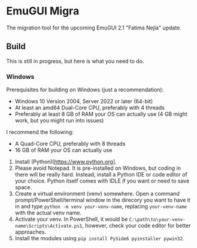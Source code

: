 # EmuGUI Migra

The migration tool for the upcoming EmuGUI 2.1 "Fatima Nejla" update.

## Build

This is still in progress, but here is what you need to do.

### Windows

Prerequisites for building on Windows (just a recommendation):
- Windows 10 Version 2004, Server 2022 or later (64-bit)
- At least an amd64 Dual-Core CPU, preferably with 4 threads
- Preferably at least 8 GB of RAM your OS can actually use (4 GB might work, but you might run into issues)

I recommend the following:
- A Quad-Core CPU, preferably with 8 threads
- 16 GB of RAM your OS can actually use

1. Install (Python)[https://www.python.org].
2. Please avoid Notepad. It is pre-installed on Windows, but coding in there will be really hard. Instead, install a Python IDE or code editor of your choice. Python itself comes with IDLE if you want or need to save space.
3. Create a virtual environment (venv) somewhere. Open a command prompt/PowerShell/terminal window in the direcory you want to have it in and type `python -m venv your-venv-name`, replacing `your-venv-name` with the actual venv name.
4. Activate your venv. In PowerShell, it would be `C:\path\to\your-venv-name\Scripts\Activate.ps1`, however, check your code editor for better approaches.
5. Install the modules using `pip install PySide6 pyinstaller pywin32`.